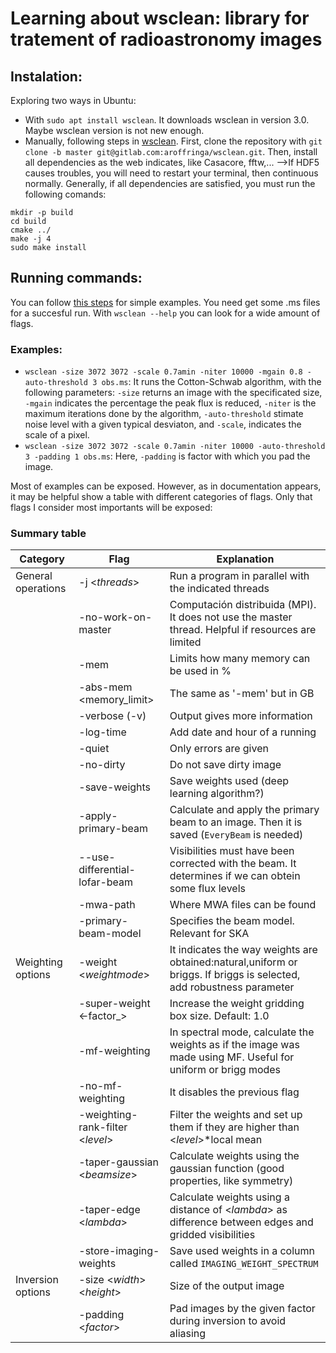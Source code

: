 # Learning about wsclean: library for tratement of radioastronomy images
## Instalation:
Exploring two ways in Ubuntu:
-  With ``sudo apt install wsclean``. It downloads wsclean in version 3.0. Maybe wsclean version is not new enough.
-  Manually, following steps in [wsclean](https://wsclean.readthedocs.io/en/latest/installation.html). First, clone the repository with ``git clone -b master git@gitlab.com:aroffringa/wsclean.git``. Then, install all dependencies as the web indicates, like Casacore, fftw,... -->If HDF5 causes troubles, you will need to restart your terminal, then continuous normally. Generally, if all dependencies are satisfied, you must run the following comands:
``` 
mkdir -p build
cd build
cmake ../
make -j 4
sudo make install
```
## Running commands:
You can follow [this steps](https://wsclean.readthedocs.io/en/latest/usage.html) for simple examples. You need get some .ms files for a succesful run. With ``wsclean --help`` you can look for a wide amount of flags.

### Examples:

- ``wsclean -size 3072 3072 -scale 0.7amin -niter 10000 -mgain 0.8 -auto-threshold 3 obs.ms``: It runs the Cotton-Schwab algorithm, with the following parameters: ``-size`` returns an image with the specificated size, ``-mgain`` indicates the percentage the peak flux is reduced, ``-niter`` is the maximum iterations done by the algorithm, ``-auto-threshold`` stimate noise level with a given typical desviaton, and ``-scale``, indicates the scale of a pixel.
- ``wsclean -size 3072 3072 -scale 0.7amin -niter 10000 -auto-threshold 3 -padding 1 obs.ms``: Here, ``-padding`` is factor with which you pad the image.

Most of examples can be exposed. However, as in documentation appears, it may be helpful show a table with different categories of flags. Only that flags I consider most importants will be exposed:

### Summary table

| Category        | Flag              | Explanation                                  |
|------------------|---------------------|---------------------------------------------|
| General operations     | -j <_threads_> | Run a program in parallel with the indicated threads          |
|                  | -no-work-on-master |  Computación distribuida (MPI). It does not use the master thread. Helpful if resources are limited         |
|                  | -mem <percentage> | Limits how many memory can be used in %          |
|                 | -abs-mem <memory_limit> | The same as '-mem' but in GB          |
|                  | -verbose (-v) | Output gives more information          |
|                  | -log-time | Add date and hour of a running          |
|                  | -quiet | Only errors are given          |
|                  | -no-dirty | Do not save dirty image          |
|                  | -save-weights | Save weights used (deep learning algorithm?)          |
|                  | -apply-primary-beam | Calculate and apply the primary beam to an image. Then it is saved (``EveryBeam`` is needed)          |
|                  | --use-differential-lofar-beam | Visibilities must have been corrected with the beam. It determines if we can obtein some flux levels          |
|                  | -mwa-path <path> | Where MWA files can be found          |
|                  | -primary-beam-model | Specifies the beam model. Relevant for SKA         |
| Weighting options     | -weight <_weightmode_> |  It indicates the way weights are obtained:natural,uniform or briggs. If briggs is selected, add robustness parameter         |
|                  | -super-weight <-factor_>| Increase the weight gridding box size. Default: 1.0         |
|                  | -mf-weighting| In spectral mode, calculate the weights as if the image was made using MF. Useful for uniform or brigg modes         |
|                  | -no-mf-weighting| It disables the previous flag        |
|                  | -weighting-rank-filter <_level_> | Filter the weights and set up them if they are higher than <_level_>*local mean        |
|                  | -taper-gaussian <_beamsize_> | Calculate weights using the gaussian function (good properties, like symmetry)        |
|                  | -taper-edge <_lambda_> | Calculate weights using a distance of <_lambda_> as difference between edges and gridded visibilities        |
|                   |  -store-imaging-weights | Save used weights in a column called ``IMAGING_WEIGHT_SPECTRUM``|
| Inversion options     | -size <_width_> <_height_> | Size of the output image         |
|                   |  -padding <_factor_> |  Pad images by the given factor during inversion to avoid aliasing |


